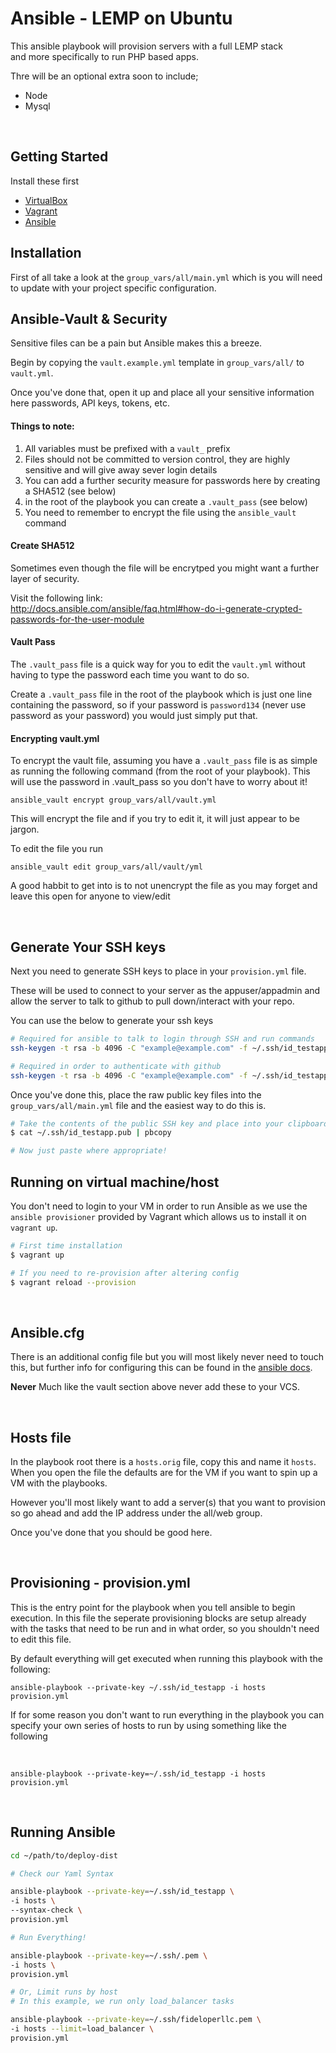 # Ansible - LEMP on Ubuntu

This ansible playbook will provision servers with a full LEMP stack   
and more specifically to run PHP based apps.

Thre will be an optional extra soon to include;

- Node
- Mysql

<br>

## Getting Started

Install these first

- [VirtualBox](https://www.virtualbox.org/wiki/Downloads)  
- [Vagrant](https://www.vagrantup.com/downloads.html)  
- [Ansible](http://docs.ansible.com/ansible/intro_installation.html#latest-releases-on-mac-osx)


## Installation

First of all take a look at the `group_vars/all/main.yml` which is you will need to update with your project specific configuration.

## Ansible-Vault & Security

Sensitive files can be a pain but Ansible makes this a breeze.

Begin by copying the `vault.example.yml` template in `group_vars/all/` to `vault.yml`.

Once you've done that, open it up and place all your sensitive information here passwords, API keys, tokens, etc.

#### Things to note:

1. All variables must be prefixed with a `vault_` prefix
2. Files should not be committed to version control, they are highly sensitive
   and will give away sever login details
3. You can add a further security measure for passwords here by creating a SHA512 (see below)
4. in the root of the playbook you can create a `.vault_pass` (see below)
5. You need to remember to encrypt the file using the `ansible_vault` command

#### Create SHA512

Sometimes even though the file will be encrytped you might want a further
layer of security.

Visit the following link:  
http://docs.ansible.com/ansible/faq.html#how-do-i-generate-crypted-passwords-for-the-user-module

#### Vault Pass

The `.vault_pass` file is a quick way for you to edit the `vault.yml`
without having to type the password each time you want to do so.

Create a `.vault_pass` file in the root of the playbook which is just one line
containing the password, so if your password is `password134` (never use password as your password)
you would just simply put that.

#### Encrypting vault.yml

To encrypt the vault file, assuming you have a `.vault_pass` file is as simple
as running the following command (from the root of your playbook).  This will use the password in .vault_pass so you don't have to worry about it!

`ansible_vault encrypt group_vars/all/vault.yml`

This will encrypt the file and if you try to edit it, it will just appear to be jargon.

To edit the file you run

`ansible_vault edit group_vars/all/vault/yml`

A good habbit to get into is to not unencrypt the file as you may forget and leave this open for anyone to view/edit

<br>

## Generate Your SSH keys

Next you need to generate SSH keys to place in your `provision.yml` file.

These will be used to connect to your server as the appuser/appadmin and allow
the server to talk to github to pull down/interact with your repo.

You can use the below to generate your ssh keys

```bash
# Required for ansible to talk to login through SSH and run commands
ssh-keygen -t rsa -b 4096 -C "example@example.com" -f ~/.ssh/id_testapp

# Required in order to authenticate with github
ssh-keygen -t rsa -b 4096 -C "example@example.com" -f ~/.ssh/id_testapp_github
```

Once you've done this, place the raw public key files into the `group_vars/all/main.yml` file
and the easiest way to do this is.

```bash
# Take the contents of the public SSH key and place into your clipboard
$ cat ~/.ssh/id_testapp.pub | pbcopy

# Now just paste where appropriate!
```

## Running on virtual machine/host

You don't need to login to your VM in order to run Ansible as we 
use the `ansible provisioner` provided by Vagrant which allows us 
to install it on `vagrant up`.

```bash
# First time installation
$ vagrant up

# If you need to re-provision after altering config
$ vagrant reload --provision
```

<br>

## Ansible.cfg

There is an additional config file but you will most likely never need to touch this, but further info for configuring this can be found in the [ansible docs](http://docs.ansible.com/ansible/intro_configuration.html).

**Never** Much like the vault section above never add these to your VCS.

<br>

## Hosts file

In the playbook root there is a `hosts.orig` file, copy this and name it `hosts`.  When you open the file the defaults are for the VM if you want to spin up a VM with the playbooks.

However you'll most likely want to add a server(s) that you want to provision so go ahead and add the IP address under the all/web group.

Once you've done that you should be good here.

<br>

## Provisioning - provision.yml

This is the entry point for the playbook when you tell ansible to begin execution.  In this file the seperate provisioning blocks are setup already with the tasks that need to be run and in what order, so you shouldn't need to edit this file.

By default everything will get executed when running this playbook with the following:

`ansible-playbook --private-key ~/.ssh/id_testapp -i hosts provision.yml` 

If for some reason you don't want to run everything in the playbook you can specify your own series of hosts to run by using something like the following

<br>

`ansible-playbook --private-key=~/.ssh/id_testapp -i hosts provision.yml`

<br>




## Running Ansible

```bash
cd ~/path/to/deploy-dist

# Check our Yaml Syntax

ansible-playbook --private-key=~/.ssh/id_testapp \
-i hosts \
--syntax-check \
provision.yml

# Run Everything!

ansible-playbook --private-key=~/.ssh/.pem \
-i hosts \
provision.yml

# Or, Limit runs by host
# In this example, we run only load_balancer tasks

ansible-playbook --private-key=~/.ssh/fideloperllc.pem \
-i hosts --limit=load_balancer \
provision.yml
```

